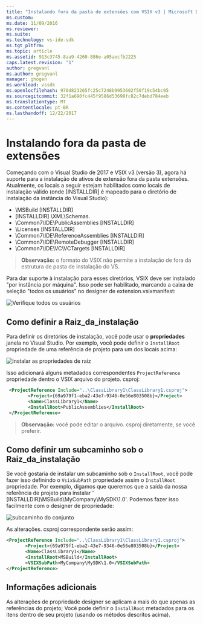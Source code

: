 ```yaml
---
title: "Instalando fora da pasta de extensões com VSIX v3 | Microsoft Docs"
ms.custom: 
ms.date: 11/09/2016
ms.reviewer: 
ms.suite: 
ms.technology: vs-ide-sdk
ms.tgt_pltfrm: 
ms.topic: article
ms.assetid: 913c3745-8aa9-4260-886e-a05aecfb2225
caps.latest.revision: "1"
author: gregvanl
ms.author: gregvanl
manager: ghogen
ms.workload: vssdk
ms.openlocfilehash: 970d823265fc25c7248b9953602f50f19c54bc95
ms.sourcegitcommit: 32f1a690fc445f9586d53698fc82c7debd784eeb
ms.translationtype: MT
ms.contentlocale: pt-BR
ms.lasthandoff: 12/22/2017
---
```

# <a name="installing-outside-the-extensions-folder"></a>Instalando fora da pasta de extensões

Começando com o Visual Studio de 2017 e VSIX v3 (versão 3), agora há suporte para a instalação de ativos de extensão fora da pasta extensões. Atualmente, os locais a seguir estejam habilitados como locais de instalação válido (onde [INSTALLDIR] é mapeado para o diretório de instalação da instância do Visual Studio):

* \MSBuild [INSTALLDIR]
* [INSTALLDIR] \XML\Schemas.
* \Common7\IDE\PublicAssemblies [INSTALLDIR]
* \Licenses [INSTALLDIR]
* \Common7\IDE\ReferenceAssemblies [INSTALLDIR]
* \Common7\IDE\RemoteDebugger [INSTALLDIR]
* \Common7\IDE\VC\VCTargets [INSTALLDIR]

>**Observação:** o formato do VSIX não permite a instalação de fora da estrutura de pasta de instalação do VS.

Para dar suporte à instalação para esses diretórios, VSIX deve ser instalado "por instância por máquina". Isso pode ser habilitado, marcando a caixa de seleção "todos os usuários" no designer de extension.vsixmanifest:

![Verifique todos os usuários](media/check-all-users.png)

## <a name="how-to-set-the-installroot"></a>Como definir a Raiz_da_instalação

Para definir os diretórios de instalação, você pode usar o **propriedades** janela no Visual Studio. Por exemplo, você pode definir o `InstallRoot` propriedade de uma referência de projeto para um dos locais acima:

![instalar as propriedades de raiz](media/install-root-properties.png)

Isso adicionará alguns metadados correspondentes `ProjectReference` propriedade dentro o VSIX arquivo do projeto. csproj:

```xml
 <ProjectReference Include="..\ClassLibrary1\ClassLibrary1.csproj">
        <Project>{69a979f1-eba2-43e7-9346-0e56e803508b}</Project>
        <Name>ClassLibrary1</Name>
        <InstallRoot>PublicAssemblies</InstallRoot>
 </ProjectReference>
```

>**Observação:** você pode editar o arquivo. csproj diretamente, se você preferir.

## <a name="how-to-set-a-subpath-under-the-installroot"></a>Como definir um subcaminho sob o Raiz_da_instalação

Se você gostaria de instalar um subcaminho sob o `InstallRoot`, você pode fazer isso definindo o `VsixSubPath` propriedade assim o `InstallRoot` propriedade. Por exemplo, digamos que queremos que a saída da nossa referência de projeto para instalar ' [INSTALLDIR]\MSBuild\MyCompany\MySDK\1.0'. Podemos fazer isso facilmente com o designer de propriedade:

![subcaminho do conjunto](media/set-subpath.png)

As alterações. csproj correspondente serão assim:

```xml
<ProjectReference Include="..\ClassLibrary1\ClassLibrary1.csproj">
       <Project>{69a979f1-eba2-43e7-9346-0e56e803508b}</Project>
       <Name>ClassLibrary1</Name>
       <InstallRoot>MSBuild</InstallRoot>
       <VSIXSubPath>MyCompany\MySDK\1.0</VSIXSubPath>
</ProjectReference>
```

## <a name="extra-information"></a>Informações adicionais

As alterações de propriedade designer se aplicam a mais do que apenas as referências do projeto; Você pode definir o `InstallRoot` metadados para os itens dentro de seu projeto (usando os métodos descritos acima).
